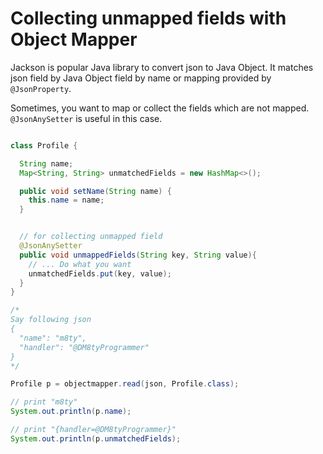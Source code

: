 # Collecting unmapped fields with Object Mapper

Jackson is popular Java library to convert json to Java Object. It matches json field by Java Object field by name or mapping provided by `@JsonProperty`.

Sometimes, you want to map or collect the fields which are not mapped. `@JsonAnySetter` is useful in this case.

```java

class Profile {

  String name;
  Map<String, String> unmatchedFields = new HashMap<>();

  public void setName(String name) {
    this.name = name;
  }


  // for collecting unmapped field
  @JsonAnySetter
  public void unmappedFields(String key, String value){
    // ... Do what you want
    unmatchedFields.put(key, value);
  }
}
```

```java
/*
Say following json
{
  "name": "m8ty",
  "handler": "@DM8tyProgrammer"
}
*/

Profile p = objectmapper.read(json, Profile.class);

// print "m8ty"
System.out.println(p.name);

// print "{handler=@DM8tyProgrammer}"
System.out.println(p.unmatchedFields);

```
